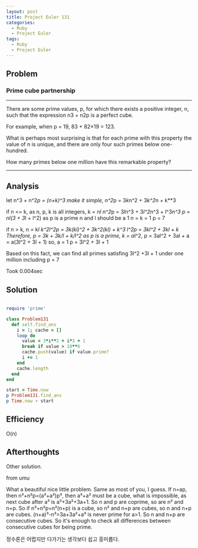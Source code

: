 ```yaml
---
layout: post
title: Project Euler 131
categories:
  - Ruby
  - Project Euler
tags:
  - Ruby
  - Project Euler
---
```


## Problem

### Prime cube partnership
---

There are some prime values, p, for which there exists a positive integer, n, such that the expression n3 + n2p is a perfect cube.

For example, when p = 19, 83 + 82×19 = 123.

What is perhaps most surprising is that for each prime with this property the value of n is unique, and there are only four such primes below one-hundred.

How many primes below one million have this remarkable property?

---

## Analysis

  let n^3 + n^2*p = (n+k)^3
  make it simple, n^2*p = 3*k*n^2 + 3*k^2*n + k**3

  if n <= k, as n, p, k is all integers, k = n*l
  n^2*p = 3*l*n^3 + 3*l^2*n^3 + l^3*n^3
  p = nl(3 + 3*l + l^2)
  as p is a prime n and l should be a 1
  n = k = 1
  p = 7

  if n > k, n = k*l
  k^2l^2p = 3k(kl)^2 + 3k^2(kl) + k^3
  l^2p = 3kl^2 + 3kl + k
  Therefore, p = 3k + 3k/l + k/l^2
  as p is a prime, k = a*l^2, p = 3al^2 + 3al + a = a(3l^2 + 3l + 1)
  so, a = 1 p = 3l^2 + 3l + 1

  Based on this fact, we can find all primes satisfing 3l^2 +3l + 1 under one million including p = 7

  Took 0.004sec

## Solution

```rb

require 'prime'

class Problem131
  def self.find_ans
    i = 1; cache = []
    loop do
      value = 3*i**2 + i*3 + 1
      break if value > 10**6
      cache.push(value) if value.prime?
      i += 1
    end
    cache.length
  end
end

start = Time.now
p Problem131.find_ans
p Time.now - start

```

## Efficiency

O(n)

## Afterthoughts

Other solution.

from umu

What a beautiful nice little problem. Same as most of you, I guess. If n=ap, then n³+n²p=(a³+a²)p³, then a³+a² must be a cube, what is impossible, as next cube after a³ is a³+3a²+3a+1. So n and p are coprime, so are n² and n+p. So if n³+n²p=n²(n+p) is a cube, so n² and n+p are cubes, so n and n+p are cubes. (n+a)³-n³=3a+3a²+a³ is never prime for a>1. So n and n+p are consecutive cubes. So it's enough to check all differences between consecutive cubes for being prime.

정수론은 어렵지만 다가기는 생각보다 쉽고 흥미롭다.
